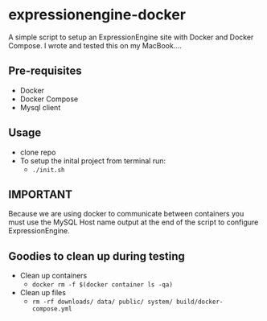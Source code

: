 # expressionengine-docker
A simple script to setup an ExpressionEngine site with Docker and Docker Compose. I wrote and tested this on my MacBook.... 

## Pre-requisites
* Docker 
* Docker Compose 
* Mysql client

## Usage
* clone repo
* To setup the inital project from terminal run: 
    * `./init.sh`

## IMPORTANT
Because we are using docker to communicate between containers you must use the MySQL Host name output at the end of the script to configure ExpressionEngine. 

## Goodies to clean up during testing
* Clean up containers
    * `docker rm -f $(docker container ls -qa)`
* Clean up files
    * `rm -rf downloads/ data/ public/ system/ build/docker-compose.yml`